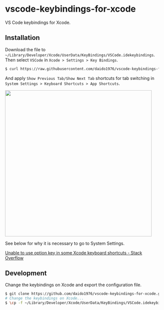 # vscode-keybindings-for-xcode

VS Code keybindings for Xcode.

## Installation

Download the file to `~/Library/Developer/Xcode/UserData/KeyBindings/VSCode.idekeybindings`. Then select `VSCode` in `Xcode > Settings > Key Bindings`.

```sh
$ curl https://raw.githubusercontent.com/daido1976/vscode-keybindings-for-xcode/main/VSCode.idekeybindings -o ~/Library/Developer/Xcode/UserData/KeyBindings/VSCode.idekeybindings
```

And apply `Show Previous Tab/Show Next Tab` shortcuts for tab switching in `System Settings > Keyboard Shortcuts > App Shortcuts`.

<img src='https://user-images.githubusercontent.com/35087200/207867604-e4006d8f-de1a-41a8-a808-8ef7a2e2518a.png' width=480>

See below for why it is necessary to go to System Settings.

[Unable to use option key in some Xcode keyboard shortcuts \- Stack Overflow](https://stackoverflow.com/questions/73185455/unable-to-use-option-key-in-some-xcode-keyboard-shortcuts/73225466)

## Development

Change the keybindings on Xcode and export the configuration file.

```sh
$ git clone https://github.com/daido1976/vscode-keybindings-for-xcode.git <CLONE_DIR_PATH>
# Change the keybindings on Xcode...
$ \cp -f ~/Library/Developer/Xcode/UserData/KeyBindings/VSCode.idekeybindings <CLONE_DIR_PATH>/VSCode.idekeybindings
```

